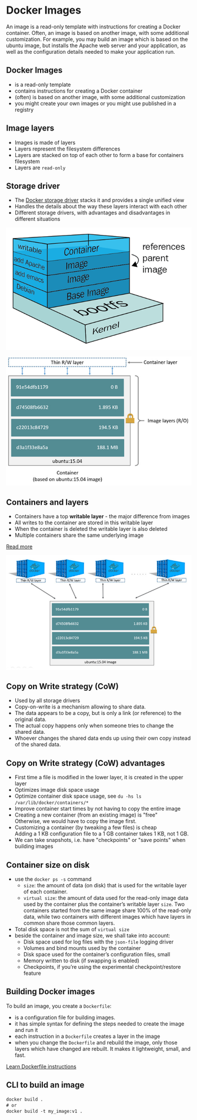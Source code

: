 
# Docker Images

An image is a read-only template with instructions for creating a Docker container. Often, an image is based on another image, with some additional customization. For example, you may build an image which is based on the ubuntu image, but installs the Apache web server and your application, as well as the configuration details needed to make your application run.

## Docker Images

- is a read-only template
- contains instructions for creating a Docker container
- (often) is based on another image, with some additional customization
- you might create your own images or you might use published in a registry

## Image layers

- Images is made of layers
- Layers represent the filesystem differences
- Layers are stacked on top of each other to form a base for containers filesystem
- Layers are `read-only`

## Storage driver

- The [Docker storage driver](https://docs.docker.com/storage/storagedriver/) stacks it and provides a single unified view
- Handles the details about the way these layers interact with each other
- Different storage drivers, with advantages and disadvantages in different situations

![Image layers](image/docker-images.png)

![Image layers](image/container-layers.jpg)

## Containers and layers

- Containers have a top **writable layer** - the major difference from images
- All writes to the container are stored in this writable layer
- When the container is deleted the writable layer is also deleted
- Multiple containers share the same underlying image

[Read more](https://medium.com/@BeNitinAgarwal/docker-containers-filesystem-demystified-b6ed8112a04a)

![Containers and layers](image/sharing-layers.jpg)

## Copy on Write strategy (CoW)

- Used by all storage drivers
- Copy-on-write is a mechanism allowing to share data.
- The data appears to be a copy, but is only a link (or reference) to the original data.
- The actual copy happens only when someone tries to change the shared data.
- Whoever changes the shared data ends up using their own copy instead of the shared data.

## Copy on Write strategy (CoW) advantages

* First time a file is modified in the lower layer, it is created in the upper layer
* Optimizes image disk space usage
* Optimize container disk space usage, see `du -hs ls /var/lib/docker/containers/*`
* Improve container start times by not having to copy the entire image
* Creating a new container (from an existing image) is "free"   
  Otherwise, we would have to copy the image first.
* Customizing a container (by tweaking a few files) is cheap   
  Adding a 1 KB configuration file to a 1 GB container takes 1 KB, not 1 GB.
* We can take snapshots, i.e. have "checkpoints" or "save points" when building images

## Container size on disk

* use the `docker ps -s` command
  * `size`: the amount of data (on disk) that is used for the writable layer of each container.
  * `virtual size`: the amount of data used for the read-only image data used by the container plus the container’s writable layer `size`.  Two containers started from the same image share 100% of the read-only data, while two containers with different images which have layers in common share those common layers.
* Total disk space is not the sum of `virtual size`
* beside the container and image size, we shall take into account:
  * Disk space used for log files with the `json-file` logging driver
  * Volumes and bind mounts used by the container
  * Disk space used for the container’s configuration files, small
  * Memory written to disk (if swapping is enabled)
  * Checkpoints, if you’re using the experimental checkpoint/restore feature

## Building Docker images

To build an image, you create a `Dockerfile`:

- is a configuration file for building images.
- it has simple syntax for defining the steps needed to create the image and run it
- each instruction in a `Dockerfile` creates a layer in the image
- when you change the `Dockerfile` and rebuild the image, only those layers which have changed are rebuilt. It makes it lightweight, small, and fast.

[Learn Dockerfile instructions](https://docs.docker.com/engine/reference/builder/#format)

## CLI to build an image

```
docker build .
# or
docker build -t my_image:v1 .
```
